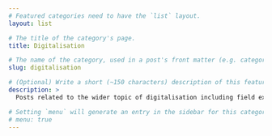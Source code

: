 ```yaml
---
# Featured categories need to have the `list` layout.
layout: list

# The title of the category's page.
title: Digitalisation

# The name of the category, used in a post's front matter (e.g. category: <slug>).
slug: digitalisation

# (Optional) Write a short (~150 characters) description of this featured category.
description: >
  Posts related to the wider topic of digitalisation including field experiences (start-ups), education, and security.

# Setting `menu` will generate an entry in the sidebar for this category.
# menu: true
---
```

